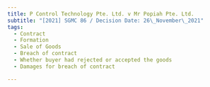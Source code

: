 ```yaml
---
title: P Control Technology Pte. Ltd. v Mr Popiah Pte. Ltd.
subtitle: "[2021] SGMC 86 / Decision Date: 26\_November\_2021"
tags:
  - Contract
  - Formation
  - Sale of Goods
  - Breach of contract
  - Whether buyer had rejected or accepted the goods
  - Damages for breach of contract

---
```

